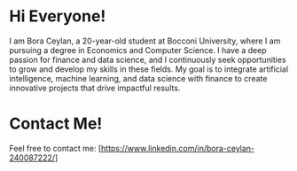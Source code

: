 # Hi Everyone!
I am Bora Ceylan, a 20-year-old student at Bocconi University, where I am pursuing a degree in Economics and Computer Science. I have a deep passion for finance and data science, and I continuously seek opportunities to grow and develop my skills in these fields. My goal is to integrate artificial intelligence, machine learning, and data science with finance to create innovative projects that drive impactful results.

# Contact Me!
Feel free to contact me: [https://www.linkedin.com/in/bora-ceylan-240087222/]







<!---
boraceylan16/boraceylan16 is a ✨ special ✨ repository because its `README.md` (this file) appears on your GitHub profile.
You can click the Preview link to take a look at your changes.
--->
